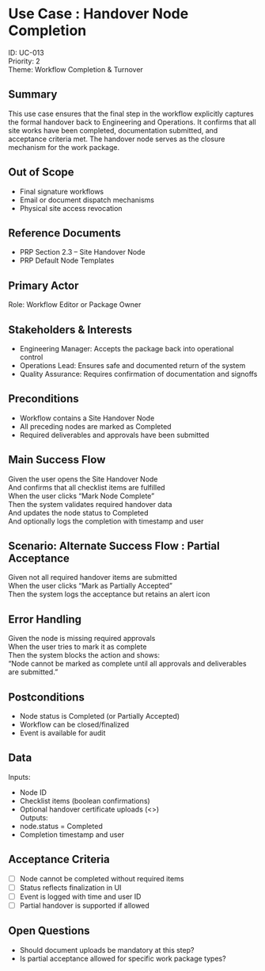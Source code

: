 # Use Case : Handover Node Completion  
ID: UC-013  
Priority: 2  
Theme: Workflow Completion & Turnover

## Summary  
This use case ensures that the final step in the workflow explicitly captures the formal handover back to Engineering and Operations. It confirms that all site works have been completed, documentation submitted, and acceptance criteria met. The handover node serves as the closure mechanism for the work package.

## Out of Scope  
- Final signature workflows  
- Email or document dispatch mechanisms  
- Physical site access revocation  

## Reference Documents  
- PRP Section 2.3 – Site Handover Node  
- PRP Default Node Templates  

## Primary Actor  
Role: Workflow Editor or Package Owner

## Stakeholders & Interests  
- Engineering Manager: Accepts the package back into operational control  
- Operations Lead: Ensures safe and documented return of the system  
- Quality Assurance: Requires confirmation of documentation and signoffs  

## Preconditions  
- Workflow contains a Site Handover Node  
- All preceding nodes are marked as Completed  
- Required deliverables and approvals have been submitted  

## Main Success Flow  
Given the user opens the Site Handover Node  
And confirms that all checklist items are fulfilled  
When the user clicks “Mark Node Complete”  
Then the system validates required handover data  
And updates the node status to Completed  
And optionally logs the completion with timestamp and user  

## Scenario: Alternate Success Flow : Partial Acceptance  
Given not all required handover items are submitted  
When the user clicks “Mark as Partially Accepted”  
Then the system logs the acceptance but retains an alert icon  

## Error Handling  
Given the node is missing required approvals  
When the user tries to mark it as complete  
Then the system blocks the action and shows:  
“Node cannot be marked as complete until all approvals and deliverables are submitted.”  

## Postconditions  
- Node status is Completed (or Partially Accepted)  
- Workflow can be closed/finalized  
- Event is available for audit  

## Data  
Inputs:  
- Node ID  
- Checklist items (boolean confirmations)  
- Optional handover certificate uploads (<<TBC>>)  
Outputs:  
- node.status = Completed  
- Completion timestamp and user  

## Acceptance Criteria  
- [ ] Node cannot be completed without required items  
- [ ] Status reflects finalization in UI  
- [ ] Event is logged with time and user ID  
- [ ] Partial handover is supported if allowed  

## Open Questions  
- Should document uploads be mandatory at this step?  
- Is partial acceptance allowed for specific work package types?
